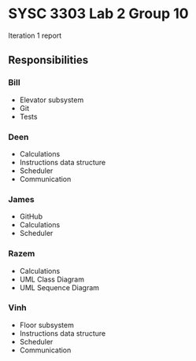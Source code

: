 # SYSC 3303 Lab 2 Group 10

Iteration 1 report

## Responsibilities

### Bill

- Elevator subsystem
- Git
- Tests

### Deen

- Calculations
- Instructions data structure
- Scheduler
- Communication

### James

- GitHub
- Calculations
- Scheduler

### Razem

- Calculations
- UML Class Diagram
- UML Sequence Diagram

### Vinh

- Floor subsystem
- Instructions data structure
- Scheduler
- Communication
